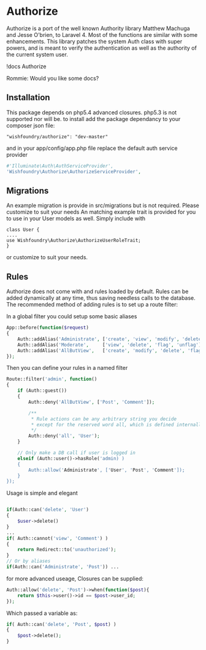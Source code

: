 Authorize
==============


Authorize is a port of the well known Authority library Matthew Machuga and Jesse O'brien, to Laravel 4. Most of the functions are similar with some
enhancements. This library patches the system Auth class with super powers, and is meant to verify the authentication as well as the authority of the current system user.



!docs Authorize

Rommie: Would you like some docs?

Installation
------------
This package depends on php5.4 advanced closures. php5.3 is not supported nor will be.
to install add the package dependancy to your composer json file:
```
"wishfoundry/authorize": "dev-master"
```
and in your app/config/app.php file replace the default auth service provider
```php
#'Illuminate\Auth\AuthServiceProvider',
'Wishfoundry\Authorize\AuthorizeServiceProvider',
```


Migrations
---------
An example migration is provide in src/migrations but is not required. Please customize to suit your needs
An matching example trait is provided for you to use in your User models as well. Simply include with
```
class User {
....
use Wishfoundry\Authorize\AuthorizeUserRoleTrait;
}
```
or customize to suit your needs.


Rules
-----

Authorize does not come with and rules loaded by default. Rules can be added dynamically at any time, thus saving
needless calls to the database. The recommended method of adding rules is to set up a route filter:

In a global filter you could setup some basic aliases
```php
App::before(function($request)
{
	Auth::addAlias('Administrate', ['create', 'view', 'modify', 'delete', 'flag', 'unflag']);
	Auth::addAlias('Moderate',     ['view', 'delete', 'flag', 'unflag']);
	Auth::addAlias('AllButView',   ['create', 'modify', 'delete', 'flag', 'unflag']);
});


```

Then you can define your rules in a named filter

```php
Route::filter('admin', function()
{
	if (Auth::guest())
	{
	    Auth::deny('AllButView', ['Post', 'Comment']);

	    /**
	     * Rule actions can be any arbitrary string you decide
	     * except for the reserved word all, which is defined internally
	     */
	    Auth::deny('all', 'User');
	}

    // Only make a DB call if user is logged in
	elseif (Auth::user()->hasRole('admin) )
	{
	    Auth::allow('Administrate', ['User', 'Post', 'Comment']);
	}
});
```

Usage is simple and elegant

```php

if(Auth::can('delete', 'User')
{
    $user->delete()
}
...
if( Auth::cannot('view', 'Comment') )
{
    return Redirect::to('unauthorized');
}
// Or by aliases
if(Auth::can('Administrate', 'Post')) ...
```


for more advanced useage, Closures can be supplied:
```php
Auth::allow('delete', 'Post')->when(function($post){
    return $this->user()->id == $post->user_id;
});
```
Which passed a variable as:
```php
if( Auth::can('delete', 'Post', $post) )
{
    $post->delete();
}
```

